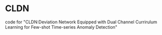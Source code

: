 # CLDN
code for "CLDN:Deviation Network Equipped with Dual Channel Currirulum Learning for Few-shot Time-series Anomaly Detection"

